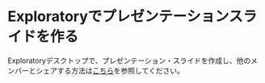# Exploratoryでプレゼンテーションスライドを作る

Exploratoryデスクトップで、プレゼンテーション・スライドを作成し、他のメンバーとシェアする方法は[こちら](https://exploratory.io/note/kei/3776265924868347)を参照してください。
